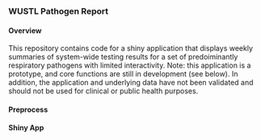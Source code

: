 ### WUSTL Pathogen Report

#### Overview
This repository contains code for a shiny application that displays weekly summaries of system-wide testing results for a set of predoiminantly respiratory pathogens with limited interactivity. Note: this application is a prototype, and core functions are still in development (see below). In addition, the application and underlying data have not been validated and should not be used for clinical or public health purposes.

#### Preprocess

#### Shiny App
